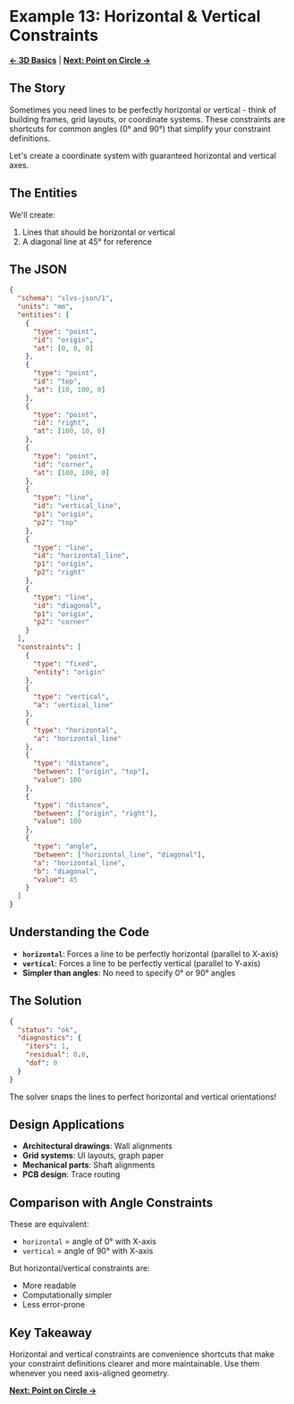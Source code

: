 # Example 13: Horizontal & Vertical Constraints

**[← 3D Basics](12_3d_basics.md)** | **[Next: Point on Circle →](14_point_on_circle.md)**

## The Story

Sometimes you need lines to be perfectly horizontal or vertical - think of building frames, grid layouts, or coordinate systems. These constraints are shortcuts for common angles (0° and 90°) that simplify your constraint definitions.

Let's create a coordinate system with guaranteed horizontal and vertical axes.

## The Entities

We'll create:
1. Lines that should be horizontal or vertical
2. A diagonal line at 45° for reference

## The JSON

```json
{
  "schema": "slvs-json/1",
  "units": "mm",
  "entities": [
    {
      "type": "point",
      "id": "origin",
      "at": [0, 0, 0]
    },
    {
      "type": "point",
      "id": "top",
      "at": [10, 100, 0]
    },
    {
      "type": "point",
      "id": "right",
      "at": [100, 10, 0]
    },
    {
      "type": "point",
      "id": "corner",
      "at": [100, 100, 0]
    },
    {
      "type": "line",
      "id": "vertical_line",
      "p1": "origin",
      "p2": "top"
    },
    {
      "type": "line",
      "id": "horizontal_line",
      "p1": "origin",
      "p2": "right"
    },
    {
      "type": "line",
      "id": "diagonal",
      "p1": "origin",
      "p2": "corner"
    }
  ],
  "constraints": [
    {
      "type": "fixed",
      "entity": "origin"
    },
    {
      "type": "vertical",
      "a": "vertical_line"
    },
    {
      "type": "horizontal",
      "a": "horizontal_line"
    },
    {
      "type": "distance",
      "between": ["origin", "top"],
      "value": 100
    },
    {
      "type": "distance",
      "between": ["origin", "right"],
      "value": 100
    },
    {
      "type": "angle",
      "between": ["horizontal_line", "diagonal"],
      "a": "horizontal_line",
      "b": "diagonal",
      "value": 45
    }
  ]
}
```

## Understanding the Code

- **`horizontal`**: Forces a line to be perfectly horizontal (parallel to X-axis)
- **`vertical`**: Forces a line to be perfectly vertical (parallel to Y-axis)
- **Simpler than angles**: No need to specify 0° or 90° angles

## The Solution

```json
{
  "status": "ok",
  "diagnostics": {
    "iters": 1,
    "residual": 0.0,
    "dof": 0
  }
}
```

The solver snaps the lines to perfect horizontal and vertical orientations!

## Design Applications

- **Architectural drawings**: Wall alignments
- **Grid systems**: UI layouts, graph paper
- **Mechanical parts**: Shaft alignments
- **PCB design**: Trace routing

## Comparison with Angle Constraints

These are equivalent:
- `horizontal` = angle of 0° with X-axis
- `vertical` = angle of 90° with X-axis

But horizontal/vertical constraints are:
- More readable
- Computationally simpler
- Less error-prone

## Key Takeaway

Horizontal and vertical constraints are convenience shortcuts that make your constraint definitions clearer and more maintainable. Use them whenever you need axis-aligned geometry.

**[Next: Point on Circle →](14_point_on_circle.md)**